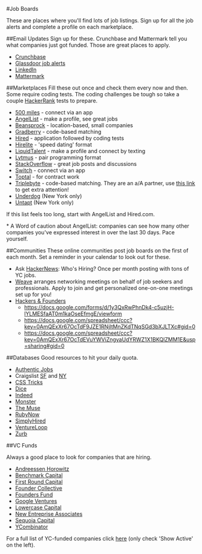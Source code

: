 #Job Boards

These are places where you'll find lots of job listings. Sign up for all the job
alerts and complete a profile on each marketplace.

##Email Updates
Sign up for these. Crunchbase and Mattermark tell you what companies just got funded. Those are great places to apply.
  * [Crunchbase][crunchbase]
  * [Glassdoor job alerts][glassdoor]
  * [LinkedIn][linkedin]
  * [Mattermark][mattermark]

##Marketplaces
Fill these out once and check them every now and then. Some require coding tests.  The coding challenges be tough so take a couple [HackerRank][hackerrank] tests to prepare.
  * [500 miles][500miles] - connect via an app
  * [AngelList][angellist] - make a profile, see great jobs
  * [Beansprock][beansprock] - location-based, small companies
  * [Gradberry][gradberry] - code-based matching
  * [Hired][hired] - application followed by coding tests
  * [Hirelite][hirelite] - 'speed dating' format
  * [LiquidTalent][liquidtalent] - make a profile and connect by texting
  * [Lytmus][lytmus] - pair programming format
  * [StackOverflow][stackoverflow] - great job posts and discussions
  * [Switch][Switch] - connect via an app
  * [Toptal][toptal] - for contract work
  * [Triplebyte][triplebyte] - code-based matching.  They are an a/A partner, use [this link][triplebyte-code] to get extra attention! 
  * [Underdog][underdog] (New York only)
  * [Untapt][untapt] (New York only)

If this list feels too long, start with AngelList and Hired.com.  

\* A Word of caution about AngelList: companies can see how many other companies you've expressed interest in over the last 30 days. Pace yourself.

[triplebyte-code]: https://triplebyte.com/?ref=aa
[hackerrank]: http://hackerrank.com
[gradberry]: https://gradberry.com/
[beansprock]: http://www.beansprock.com/

##Communities
These online communities post job boards on the first of each month. Set a reminder in your calendar to look out for these.
  * Ask [HackerNews][hackernews]: Who's Hiring?  Once per month posting with tons of YC jobs. 
  * [Weave][Weave] arranges networking meetings on behalf of job seekers and professionals.  Apply to join and get personalized one-on-one meetings set up for you!   
  * [Hackers & Founders][hackers-&-founders]
    * https://docs.google.com/forms/d/1y3QxRwPhnDk4-c5uzjH-lYLMESfaAT0m1kaOseEfmgE/viewform
    * https://docs.google.com/spreadsheet/ccc?key=0AmQExXr67OcTdF9JZE1RNjItMnZKdTNqSGd3bXJLTXc#gid=0
    * https://docs.google.com/spreadsheet/ccc?key=0AmQExXr67OcTdEVuYWViZngyaUdYRWZ1X1BKQlZMM1E&usp=sharing#gid=0
 

##Databases
Good resources to hit your daily quota.
  * [Authentic Jobs][authentic]
  * Craigslist [SF][craigslist-sf] and [NY][craigslist-ny]
  * [CSS Tricks][css tricks]
  * [Dice][dice]
  * [Indeed][indeed]
  * [Monster][monster]
  * [The Muse][the-muse]
  * [RubyNow][rubynow]
  * [SimplyHired][simplyhired]
  * [VentureLoop][ventureloop]
  * [Zurb][zurb]

##VC Funds

Always a good place to look for companies that are hiring.
  * [Andreessen Horowitz][andreessen]
  * [Benchmark Capital][benchmark]
  * [First Round Capital][first-round]
  * [Founder Collective][founder-collective]
  * [Founders Fund][founders-fund]
  * [Google Ventures][google-ventures]
  * [Lowercase Capital][lowercase]
  * [New Entreprise Associates][nea]
  * [Sequoia Capital][sequoia]
  * [YCombinator][yc-jobs]

For a full list of YC-funded companies click [here][yc-companies] (only
check 'Show Active' on the left).




[crunchbase]: http://link.crunchbase.com/join/subscribe
[glassdoor]: http://www.glassdoor.com/Jobs/jobs.htm
[linkedin]: http://help.linkedin.com/app/answers/detail/a_id/20709
[mattermark]: http://mattermark.com/app/Newsletter

[500miles]: http://500miles.io/#/home
[angellist]: http://angel.co/
[enginapp]: http://www.enginapp.com/
[hired]: http://hired.com
[hirelite]: http://www.hirelite.com/
[liquidtalent]: http://liquidtalent.com/
[lytmus]: http://www.lytmus.io/
[stackoverflow]: http://careers.stackoverflow.com/
[switch]: http://www.switchapp.com/
[symni]: https://symni.com/
[toptal]: http://www.toptal.com/developer
[triplebyte]: https://triplebyte.com/
[underdog]: http://www.underdog.io/
[untapt]: https://www.untapt.com/
[white-truffle]: https://www.whitetruffle.com/

[hackers-&-founders]: http://www.meetup.com/Hackers-and-Founders/
[hackernews]: https://news.ycombinator.com/item?id=6653437

[authentic]: http://www.authenticjobs.com/
[craigslist-sf]: http://sfbay.craigslist.org/sof/
[craigslist-ny]: http://newyork.craigslist.org/sof/
[css tricks]: http://css-tricks.com/jobs/
[dice]: http://www.dice.com/
[indeed]: http://www.indeed.com/
[monster]: http://www.monster.com/
[the-muse]: http://www.themuse.com/jobs
[rubynow]: http://jobs.rubynow.com/
[simplyhired]: http://www.simplyhired.com/
[ventureloop]: http://ventureloop.com/ventureloop/home.php
[weave]: https://weave.in/
[zurb]: http://zurb.com/jobs#programming

[andreessen]: http://a16z.com/portfolio/
[benchmark]:
https://twitter.com/benchmark/lists/current-venture-portfolio
[first-round]: http://firstround.com/companies#location
[founder-collective]: http://foundercollective.com/collective
[founders-fund]: http://ventureloop.com/foundersfund2011/
[google-ventures]: http://www.gv.com/portfolio/
[lowercase]: http://lowercasecapital.com/posse/
[nea]: http://www.nea.com/portfolio
[sequoia]:
http://jobs.sequoiacap.com/careers_home.php?ind=&bayVals=1,2,3,4,5&usVals=13&globalVals=&stag=&func=12&tech=12&buss=
[yc-jobs]: https://news.ycombinator.com/jobs
[yc-companies]: http://yclist.com/
